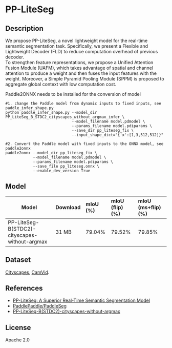 <!--- SPDX-License-Identifier: Apache-2.0 -->

# PP-LiteSeg

## Description

We propose PP-LiteSeg, a novel lightweight model for the real-time semantic segmentation task. Specifically, we present a Flexible and Lightweight Decoder (FLD) to reduce computation overhead of previous decoder.  
To strengthen feature representations, we propose a Unified Attention Fusion Module (UAFM), which takes advantage of spatial and channel attention to produce a weight and then fuses the input features with the weight. Moreover, a Simple Pyramid Pooling Module (SPPM) is proposed to aggregate global context with low computation cost.  

Paddle2ONNX needs to be installed for the conversion of model
```shell
#1. change the Paddle model from dynamic inputs to fixed inputs, see paddle_infer_shape.py
python paddle_infer_shape.py --model_dir PP_LiteSeg_B_STDC2_cityscapes_without_argmax_infer \
                             --model_filename model.pdmodel \
                             --params_filename model.pdiparams \
                             --save_dir pp_liteseg_fix \
                             --input_shape_dict="{'x':[1,3,512,512]}"

#2. Convert the Paddle model with fixed inputs to the ONNX model, see paddle2onnx
paddle2onnx --model_dir pp_liteseg_fix \
            --model_filename model.pdmodel \
            --params_filename model.pdiparams \
            --save_file pp_liteseg.onnx \
            --enable_dev_version True
```

## Model

|Model                                            |Download    |mIoU (%)       |mIoU (flip) (%)|mIoU (ms+flip)(%)|
|-------------------------------------------------|:-----------|:--------------|:--------------|:----------------|
| PP-LiteSeg-B(STDC2)-cityscapes-without-argmax   |31 MB       |79.04%         |79.52%         |79.85%           |

## Dataset

[Cityscapes](https://paddleseg.bj.bcebos.com/dataset/cityscapes.tar), [CamVid](https://paddleseg.bj.bcebos.com/dataset/camvid.tar).

## References

* [PP-LiteSeg: A Superior Real-Time Semantic Segmentation Model](https://arxiv.org/abs/2204.02681)  
* [PaddlePaddle/PaddleSeg](https://github.com/PaddlePaddle/PaddleSeg/blob/release/2.6/configs/pp_liteseg/README.md)
* [PP-LiteSeg-B(STDC2)-cityscapes-without-argmax](https://bj.bcebos.com/paddlehub/fastdeploy/PP_LiteSeg_B_STDC2_cityscapes_without_argmax_infer.tgz)

## License

Apache 2.0
